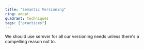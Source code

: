 ```yaml
---
title: "Semantic Versioning"
ring: adopt
quadrant: techniques
tags: ["practices"]
---
```


We should use semver for all our versioning needs unless there's a compelling reason not to.
